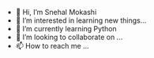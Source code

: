 - 👋 Hi, I’m Snehal Mokashi
- 👀 I’m interested in learning new things...
- 🌱 I’m currently learning Python
- 💞️ I’m looking to collaborate on ...
- 📫 How to reach me ...

<!---
snehalmokashi16/snehalmokashi16 is a ✨ special ✨ repository because its `README.md` (this file) appears on your GitHub profile.
You can click the Preview link to take a look at your changes.
--->
